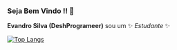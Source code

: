 ### Seja Bem Vindo !! 👋

**Evandro Silva (DeshProgrameer)** sou um ✨ _Estudante_ ✨ <!-- repository because its `README.md` (this file) appears on your GitHub profile.-->

[![Top Langs](https://github-readme-stats.vercel.app/api/top-langs/?username=anuraghazra&layout=pie)](https://github.com/anuraghazra/github-readme-stats)








<!--Here are some ideas to get you started:<!--

- 🔭 I’m currently working on ...
- 🌱 I’m currently learning ...
- 👯 I’m looking to collaborate on ...
- 🤔 I’m looking for help with ...
- 💬 Ask me about ...
- 📫 How to reach me: ...
- 😄 Pronouns: ...
- ⚡ Fun fact: ...
-->
